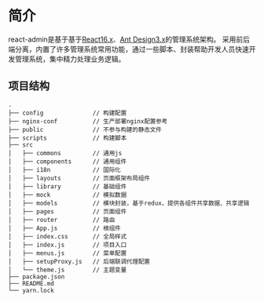 # 简介

react-admin是基于基于[React16.x](https://reactjs.org)、[Ant Design3.x](https://ant.design/)的管理系统架构。
采用前后端分离，内置了许多管理系统常用功能，通过一些脚本、封装帮助开发人员快速开发管理系统，集中精力处理业务逻辑。

## 项目结构
```
.
├── config              // 构建配置
├── nginx-conf          // 生产部署nginx配置参考
├── public              // 不参与构建的静态文件
├── scripts             // 构建脚本
├── src                 
│   ├── commons         // 通用js
│   ├── components      // 通用组件
│   ├── i18n            // 国际化
│   ├── layouts         // 页面框架布局组件
│   ├── library         // 基础组件
│   ├── mock            // 模拟数据
│   ├── models          // 模块封装，基于redux，提供各组件共享数据、共享逻辑
│   ├── pages           // 页面组件
│   ├── router          // 路由
│   ├── App.js          // 根组件
│   ├── index.css       // 全局样式
│   ├── index.js        // 项目入口
│   ├── menus.js        // 菜单配置
│   ├── setupProxy.js   // 后端联调代理配置
│   └── theme.js        // 主题变量
├── package.json
├── README.md
└── yarn.lock

```
